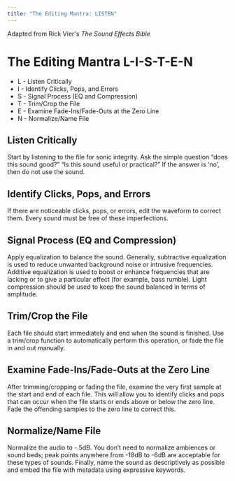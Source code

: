 ```yaml
---
title: "The Editing Mantra: LISTEN"
---
```


Adapted from Rick Vier's _The Sound Effects Bible_

# The Editing Mantra L-I-S-T-E-N

- L - Listen Critically
- I - Identify Clicks, Pops, and Errors
- S - Signal Process (EQ and Compression)
- T - Trim/Crop the File
- E - Examine Fade-Ins/Fade-Outs at the Zero Line
- N - Normalize/Name File

## Listen Critically

Start by listening to the file for sonic integrity. Ask the simple question
“does this sound good?” “Is this sound useful or practical?” If the answer is ‘no’, then do not use the sound.

## Identify Clicks, Pops, and Errors

If there are noticeable clicks, pops, or errors, edit the waveform to correct them. Every sound must be free of these imperfections.

## Signal Process (EQ and Compression)

Apply equalization to balance the sound. Generally, subtractive equalization is used to reduce unwanted background noise or intrusive frequencies. Additive equalization is used to boost or enhance frequencies that are lacking or to give a particular effect (for example, bass rumble). Light compression should be used to keep the sound balanced in terms of amplitude.

## Trim/Crop the File

Each file should start immediately and end when the sound is finished. Use
a trim/crop function to automatically perform this operation, or fade the file in and out manually.

## Examine Fade-Ins/Fade-Outs at the Zero Line

After trimming/cropping or fading the file, examine the very first sample at the start and end of each file. This will allow you to identify clicks and pops that can occur when the file starts or ends above or below the zero line. Fade the offending samples to the zero line to correct this.

## Normalize/Name File

Normalize the audio to -.5dB. You don’t need to normalize ambiences or sound beds; peak points anywhere from -18dB to -6dB are acceptable for these types of sounds. Finally, name the sound as descriptively as possible and embed the file with metadata using expressive keywords.
